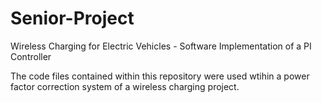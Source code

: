 # Senior-Project
Wireless Charging for Electric Vehicles - Software Implementation of a PI Controller

The code files contained within this repository were used wtihin a power factor correction system of a wireless charging project.
